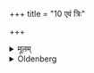 +++
title = "10 एवं त्रिः"

+++

<details><summary>मूलम्</summary>

एवं त्रिः १०
</details>

<details><summary>Oldenberg</summary>

10. In the same way three times.
</details>
